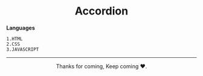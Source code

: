 <h1 align="center">Accordion</h1>


**Languages**
```
1.HTML
2.CSS
3.JAVASCRIPT
```


<hr>
<p align="center">Thanks for coming, Keep coming ❤️.</p>